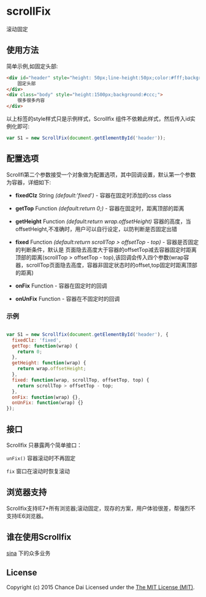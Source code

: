 # scrollFix
滚动固定


## 使用方法
简单示例,如固定头部:

``` html
<div id="header" style="height: 50px;line-height:50px;color:#fff;background: rgba(0,0,0,0.5);">
    固定头部
</div>
<div class="body" style="height:1500px;background:#ccc;">
    很多很多内容
</div>
```

以上标签的style样式只是示例样式，Scrollfix 组件不依赖此样式，然后传入id实例化即可:

``` js
var S1 = new ScrollFix(document.getElementById('header'));
```


## 配置选项

Scrollfi第二个参数接受一个对象做为配置选项，其中回调设置，默认第一个参数为容器，详细如下:

- **fixedClz** String *(default:'fixed')* - 容器在固定时添加的css class

- **getTop** Function *(default:return 0;)* - 容器在固定时，距离顶部的距离

- **getHeight** Function *(default:return wrap.offsetHeight)* 容器的高度，当offsetHeight,不准确时，用户可以自行设定，以防判断是否固定出错

- **fixed** Function *(default:return scrollTop > offsetTop - top)* - 容器是否固定的判断条件，默认是 页面隐去高度大于容器的offsetTop减去容器固定时距离顶部的距离(scrollTop > offsetTop - top),该回调会传入四个参数(wrap容器，scrollTop页面隐去高度，容器非固定状态时的offset,top固定时距离顶部的距离)

- **onFix** Function - 容器在固定时的回调

- **onUnFix** Function - 容器在不固定时的回调
 

### 示例

``` js

var S1 = new Scrollfix(document.getElementById('header'), {
  fixedClz: 'fixed',
  getTop: function(wrap) {
    return 0;
  },
  getHeight: function(wrap) {
    return wrap.offsetHeight;
  },
  fixed: function(wrap, scrollTop, offsetTop, top) {
    return scrollTop > offsetTop - top;
  },
  onFix: function(wrap) {},
  onUnFix: function(wrap) {}
});

```

## 接口

Scrollfix 只暴露两个简单接口：

`unFix()` 容器滚动时不再固定

`fix` 窗口在滚动时恢复滚动


## 浏览器支持
Scrollfix支持IE7+所有浏览器;滚动固定，现存的方案，用户体验很差，帮强烈不支持IE6浏览器。

## 谁在使用Scrollfix
[sina](http://sina.com.cn) 下的众多业务


## License
Copyright (c) 2015 Chance Dai Licensed under the [The MIT License (MIT)](http://opensource.org/licenses/MIT).

